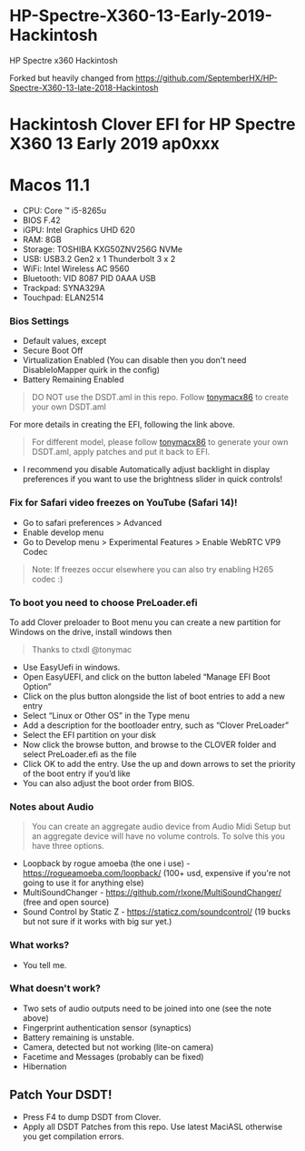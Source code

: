 # HP-Spectre-X360-13-Early-2019-Hackintosh
HP Spectre x360 Hackintosh 

Forked but heavily changed from https://github.com/SeptemberHX/HP-Spectre-X360-13-late-2018-Hackintosh

# Hackintosh Clover EFI for HP Spectre X360 13 Early 2019 ap0xxx

# Macos 11.1

* CPU: Core ™ i5-8265u
* BIOS F.42
* iGPU: Intel Graphics UHD 620
* RAM: 8GB
* Storage: TOSHIBA KXG50ZNV256G NVMe
* USB: USB3.2 Gen2 x 1 Thunderbolt 3 x 2
* WiFi: Intel Wireless AC 9560
* Bluetooth: VID 8087 PID 0AAA USB
* Trackpad: SYNA329A
* Touchpad: ELAN2514

### Bios Settings
* Default values, except
* Secure Boot Off
* Virtualization Enabled (You can disable then you don't need DisableIoMapper quirk in the config)
* Battery Remaining Enabled

> DO NOT use the DSDT.aml in this repo. Follow  [tonymacx86](https://www.tonymacx86.com/threads/guide-hp-spectre-x360-13-ap0037tu-late-2018.295518/) to create your own DSDT.aml

For more details in creating the EFI, following the link above.

> For different model, please follow [tonymacx86](https://www.tonymacx86.com/threads/guide-hp-spectre-x360-13-ap0037tu-late-2018.295518/) to generate your own DSDT.aml, apply patches and put it back to EFI.

* I recommend you disable Automatically adjust backlight in display preferences if you want to use the brightness slider in quick controls!

### Fix for Safari video freezes on YouTube (Safari 14)!
* Go to safari preferences > Advanced
* Enable develop menu
* Go to Develop menu > Experimental Features > Enable WebRTC VP9 Codec
> Note: If freezes occur elsewhere you can also try enabling H265 codec :)

### To boot you need to choose PreLoader.efi 
To add Clover preloader to Boot menu you can create a new partition for Windows on the drive, install windows then
> Thanks to ctxdl @tonymac
* Use EasyUefi in windows.
* Open EasyUEFI, and click on the button labeled “Manage EFI Boot Option”
* Click on the plus button alongside the list of boot entries to add a new entry
* Select “Linux or Other OS” in the Type menu
* Add a description for the bootloader entry, such as “Clover PreLoader”
* Select the EFI partition on your disk
* Now click the browse button, and browse to the CLOVER folder and select PreLoader.efi as the file
* Click OK to add the entry. Use the up and down arrows to set the priority of the boot entry if you’d like
* You can also adjust the boot order from BIOS.

### Notes about Audio
> You can create an aggregate audio device from Audio Midi Setup but an aggregate device will have no volume controls. To solve this you have three options.
* Loopback by rogue amoeba (the one i use) - https://rogueamoeba.com/loopback/ (100+ usd, expensive if you're not going to use it for anything else)
* MultiSoundChanger - https://github.com/rlxone/MultiSoundChanger/ (free and open source)
* Sound Control by Static Z - https://staticz.com/soundcontrol/ (19 bucks but not sure if it works with big sur yet.)

### What works?
* You tell me.

### What doesn't work?
* Two sets of audio outputs need to be joined into one (see the note above)
* Fingerprint authentication sensor (synaptics)
* Battery remaining is unstable.
* Camera, detected but not working (lite-on camera)
* Facetime and Messages (probably can be fixed)
* Hibernation

## Patch Your DSDT!

* Press F4 to dump DSDT from Clover.
* Apply all DSDT Patches from this repo. Use latest MaciASL otherwise you get compilation errors.
